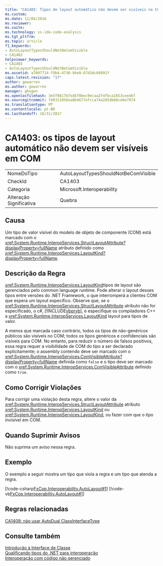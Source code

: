 ```yaml
---
title: "CA1403: Tipos de layout automático não devem ser visíveis no COM | Microsoft Docs"
ms.custom: 
ms.date: 11/04/2016
ms.reviewer: 
ms.suite: 
ms.technology: vs-ide-code-analysis
ms.tgt_pltfrm: 
ms.topic: article
f1_keywords:
- AutoLayoutTypesShouldNotBeComVisible
- CA1403
helpviewer_keywords:
- CA1403
- AutoLayoutTypesShouldNotBeComVisible
ms.assetid: a7007714-f9b4-4730-94e0-67d3dc68991f
caps.latest.revision: "17"
author: gewarren
ms.author: gewarren
manager: ghogen
ms.openlocfilehash: 3e5f8617b7ed5f0bec9ecaa2f4fbca1653cee46f
ms.sourcegitcommit: f40311056ea0b4677efcca74a285dbb0ce0e7974
ms.translationtype: MT
ms.contentlocale: pt-BR
ms.lasthandoff: 10/31/2017
---
```

# <a name="ca1403-auto-layout-types-should-not-be-com-visible"></a>CA1403: os tipos de layout automático não devem ser visíveis em COM
|||  
|-|-|  
|NomeDoTipo|AutoLayoutTypesShouldNotBeComVisible|  
|CheckId|CA1403|  
|Categoria|Microsoft.Interoperability|  
|Alteração Significativa|Quebra|  
  
## <a name="cause"></a>Causa  
 Um tipo de valor visível do modelo de objeto de componente (COM) está marcado com o <xref:System.Runtime.InteropServices.StructLayoutAttribute?displayProperty=fullName> atributo definido como <xref:System.Runtime.InteropServices.LayoutKind?displayProperty=fullName>.  
  
## <a name="rule-description"></a>Descrição da Regra  
 <xref:System.Runtime.InteropServices.LayoutKind>tipos de layout são gerenciados pelo common language runtime. Pode alterar o layout desses tipos entre versões do .NET Framework, o que interromperá a clientes COM que espera um layout específico. Observe que, se o <xref:System.Runtime.InteropServices.StructLayoutAttribute> atributo não for especificado, o c#, [!INCLUDE[vbprvb](../code-quality/includes/vbprvb_md.md)], e especifique os compiladores C++ a <xref:System.Runtime.InteropServices.LayoutKind> layout para tipos de valor.  
  
 A menos que marcada caso contrário, todos os tipos de não-genéricos públicos são visíveis no COM; todos os tipos genéricos e confidenciais são visíveis para COM. No entanto, para reduzir o número de falsos positivos, essa regra requer a visibilidade de COM do tipo a ser declarado explicitamente; o assembly contendo deve ser marcado com o <xref:System.Runtime.InteropServices.ComVisibleAttribute?displayProperty=fullName> definida como `false` e o tipo deve ser marcado com o <xref:System.Runtime.InteropServices.ComVisibleAttribute> definido como `true`.  
  
## <a name="how-to-fix-violations"></a>Como Corrigir Violações  
 Para corrigir uma violação desta regra, altere o valor da <xref:System.Runtime.InteropServices.StructLayoutAttribute> atributo <xref:System.Runtime.InteropServices.LayoutKind> ou <xref:System.Runtime.InteropServices.LayoutKind>, ou fazer com que o tipo invisível em COM.  
  
## <a name="when-to-suppress-warnings"></a>Quando Suprimir Avisos  
 Não suprima um aviso nessa regra.  
  
## <a name="example"></a>Exemplo  
 O exemplo a seguir mostra um tipo que viola a regra e um tipo que atenda a regra.  
  
 [!code-csharp[FxCop.Interoperability.AutoLayout#1](../code-quality/codesnippet/CSharp/ca1403-auto-layout-types-should-not-be-com-visible_1.cs)]
 [!code-vb[FxCop.Interoperability.AutoLayout#1](../code-quality/codesnippet/VisualBasic/ca1403-auto-layout-types-should-not-be-com-visible_1.vb)]  
  
## <a name="related-rules"></a>Regras relacionadas  
 [CA1408: não usar AutoDual ClassInterfaceType](../code-quality/ca1408-do-not-use-autodual-classinterfacetype.md)  
  
## <a name="see-also"></a>Consulte também  
 [Introdução à Interface de Classe](http://msdn.microsoft.com/en-us/733c0dd2-12e5-46e6-8de1-39d5b25df024)   
 [Qualificando tipos do .NET para interoperação](/dotnet/framework/interop/qualifying-net-types-for-interoperation)   
 [Interoperação com código não gerenciado](/dotnet/framework/interop/index)